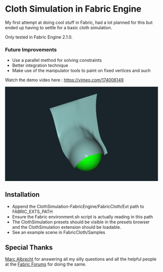 # Cloth Simulation in Fabric Engine

My first attempt at doing cool stuff in Fabric, had a lot planned for this but ended up having to settle for a basic cloth simulation.

Only tested in Fabric Engine 2.1.0.

### Future Improvements
* Use a parallel method for solving constraints
* Better integration technique
* Make use of the manipulator tools to paint on fixed vertices and such

Watch the demo video here : https://vimeo.com/174006149

![Viewport Result](images/clothviewport.png)

## Installation

* Append the ClothSimulation-FabricEngine/FabricCloth/Ext path to FABRIC_EXTS_PATH
* Ensure the Fabric environment.sh script is actually reading in this path
* The ClothSimulation presets should be visible in the presets browser and the ClothSimulation extension should be loadable.
* See an example scene in FabricCloth/Samples

## Special Thanks

[Marc Albrecht](https://github.com/Marc-Albrecht) for answering all my silly questions and all the helpful people at the [Fabric Forums](http://forums.fabricengine.com) for doing the same.
